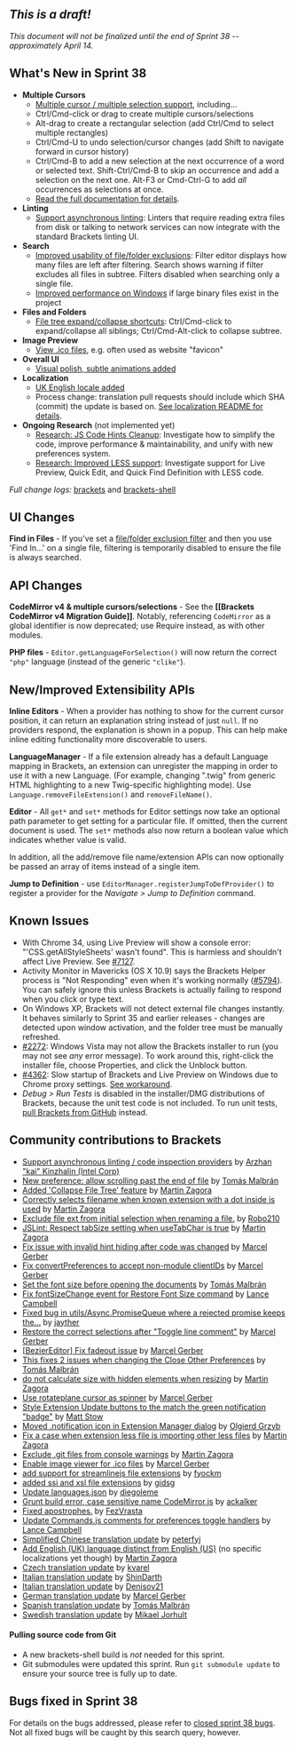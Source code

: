 _This is a draft!_
--------------------
_This document will not be finalized until the end of Sprint 38 -- approximately April 14._

What's New in Sprint 38
-----------------------
* **Multiple Cursors**
    * [Multiple cursor / multiple selection support](https://trello.com/c/g58aNzCz/1187-finish-multiple-selection-multiple-cursor-support), including...
    * Ctrl/Cmd-click or drag to create multiple cursors/selections
    * Alt-drag to create a rectangular selection (add Ctrl/Cmd to select multiple rectangles)
    * Ctrl/Cmd-U to undo selection/cursor changes (add Shift to navigate forward in cursor history)
    * Ctrl/Cmd-B to add a new selection at the next occurrence of a word or selected text. Shift-Ctrl/Cmd-B to skip an occurrence and add a selection on the next one. Alt-F3 or Cmd-Ctrl-G to add _all_ occurrences as selections at once.
    * [Read the full documentation for details](https://github.com/adobe/brackets/wiki/Working-with-Multiple-Selections).
* **Linting**
    * [Support asynchronous linting](https://github.com/adobe/brackets/pull/6530): Linters that require reading extra files from disk or talking to network services can now integrate with the standard Brackets linting UI.
* **Search**
    * [Improved usability of file/folder exclusions](https://github.com/adobe/brackets/pull/7400): Filter editor displays how many files are left after filtering. Search shows warning if filter excludes all files in subtree. Filters disabled when searching only a single file.
    * [Improved performance on Windows](https://github.com/adobe/brackets/pull/7290) if large binary files exist in the project
* **Files and Folders**
    * [File tree expand/collapse shortcuts](https://github.com/adobe/brackets/pull/7026/files): Ctrl/Cmd-click to expand/collapse all siblings; Ctrl/Cmd-Alt-click to collapse subtree.
* **Image Preview**
    * [View .ico files](https://github.com/adobe/brackets/pull/7201), e.g. often used as website "favicon"
* **Overall UI**
    * [Visual polish, subtle animations added](https://github.com/adobe/brackets/pull/5921)
* **Localization**
    * [UK English locale added](https://github.com/adobe/brackets/pull/7333)
    * Process change: translation pull requests should include which SHA (commit) the update is based on.  [See localization README for details](https://github.com/adobe/brackets/blob/master/src/nls/README.md).
* **Ongoing Research** (not implemented yet)
    * [Research: JS Code Hints Cleanup](https://trello.com/c/heHZlATB/1158-research-js-code-hints-cleanup): Investigate how to simplify the code, improve performance & maintainability, and unify with new preferences system.
    * [Research: Improved LESS support](https://trello.com/c/qv5gTqXp/1163-s-research-early-less-support): Investigate support for Live Preview, Quick Edit, and Quick Find Definition with LESS code.

_Full change logs:_ [brackets](https://github.com/adobe/brackets/compare/sprint-37...sprint-38#commits_bucket) and [brackets-shell](https://github.com/adobe/brackets-shell/compare/sprint-37...sprint-38#commits_bucket)


UI Changes
----------
**Find in Files** - If you've set a [file/folder exclusion filter](https://github.com/adobe/brackets/wiki/Using-File-Filters) and then you use 'Find In...' on a single file, filtering is temporarily disabled to ensure the file is always searched.


API Changes
-----------
**CodeMirror v4 & multiple cursors/selections** - See the **[[Brackets CodeMirror v4 Migration Guide]]**. Notably, referencing `CodeMirror` as a global identifier is now deprecated; use Require instead, as with other modules.

**PHP files** - `Editor.getLanguageForSelection()` will now return the correct `"php"` language (instead of the generic `"clike"`).

New/Improved Extensibility APIs
-------------------------------
**Inline Editors** - When a provider has nothing to show for the current cursor position, it can return an explanation string instead of just `null`. If no providers respond, the explanation is shown in a popup. This can help make inline editing functionality more discoverable to users.

**LanguageManager** - If a file extension already has a default Language mapping in Brackets, an extension can unregister the mapping in order to use it with a new Language. (For example, changing ".twig" from generic HTML highlighting to a new Twig-specific highlighting mode). Use `Language.removeFileExtension()` and `removeFileName()`.

**Editor** - All `get*` and `set*` methods for Editor settings now take an optional path parameter to get setting for a particular file. If omitted, then the current document is used. The `set*` methods also now return a boolean value which indicates whether value is valid.

In addition, all the add/remove file name/extension APIs can now optionally be passed an array of items instead of a single item.

**Jump to Definition** - use `EditorManager.registerJumpToDefProvider()` to register a provider for the _Navigate > Jump to Definition_ command.


Known Issues
------------
* With Chrome 34, using Live Preview will show a console error: "'CSS.getAllStyleSheets' wasn't found". This is harmless and shouldn't affect Live Preview. See [#7127](https://github.com/adobe/brackets/issues/7127).
* Activity Monitor in Mavericks (OS X 10.9) says the Brackets Helper process is "Not Responding" even when it's working normally ([#5794](https://github.com/adobe/brackets/issues/5794)). You can safely ignore this unless Brackets is actually failing to respond when you click or type text.
* On Windows XP, Brackets will not detect external file changes instantly. It behaves similarly to Sprint 35 and earlier releases - changes are detected upon window activation, and the folder tree must be manually refreshed.
* [#2272](https://github.com/adobe/brackets/issues/2272): Windows Vista may not allow the Brackets installer to run (you may not see _any_ error message). To work around this, right-click the installer file, choose Properties, and click the Unblock button.
* [#4362](https://github.com/adobe/brackets/issues/4362): Slow startup of Brackets and Live Preview on Windows due to Chrome proxy settings. [See workaround](https://support.google.com/chrome/answer/106010?hl=en).
* _Debug > Run Tests_ is disabled in the installer/DMG distributions of Brackets, because the unit test code is not included. To run unit tests, [pull Brackets from GitHub](https://github.com/adobe/brackets/wiki/How-to-Hack-on-Brackets#wiki-getcode) instead.


Community contributions to Brackets
-----------------------------------
* [Support asynchronous linting / code inspection providers](https://github.com/adobe/brackets/pull/6530) by [Arzhan "kai" Kinzhalin (Intel Corp)](https://github.com/busykai)
* [New preference: allow scrolling past the end of file](https://github.com/adobe/brackets/pull/7142) by [Tomás Malbrán](https://github.com/TomMalbran)
* [Added 'Collapse File Tree' feature](https://github.com/adobe/brackets/pull/7026) by [Martin Zagora](https://github.com/zaggino)
* [Correctly selects filename when known extension with a dot inside is used](https://github.com/adobe/brackets/pull/7242) by [Martin Zagora](https://github.com/zaggino)
* [Exclude file ext from initial selection when renaming a file.](https://github.com/adobe/brackets/pull/7209) by [Robo210](https://github.com/Robo210)
* [JSLint: Respect tabSize setting when useTabChar is true](https://github.com/adobe/brackets/pull/7243) by [Martin Zagora](https://github.com/zaggino)
* [Fix issue with invalid hint hiding after code was changed](https://github.com/adobe/brackets/pull/7235) by [Marcel Gerber](https://github.com/SAPlayer)
* [Fix convertPreferences to accept non-module clientIDs](https://github.com/adobe/brackets/pull/7415) by [Marcel Gerber](https://github.com/SAPlayer)
* [Set the font size before opening the documents](https://github.com/adobe/brackets/pull/7185) by [Tomás Malbrán](https://github.com/TomMalbran)
* [Fix fontSizeChange event for Restore Font Size command](https://github.com/adobe/brackets/pull/7443) by [Lance Campbell](https://github.com/lkcampbell)
* [Fixed bug in utils/Async.PromiseQueue where a rejected promise keeps the...](https://github.com/adobe/brackets/pull/7407) by [jayther](https://github.com/jayther)
* [Restore the correct selections after "Toggle line comment"](https://github.com/adobe/brackets/pull/7301) by [Marcel Gerber](https://github.com/SAPlayer)
* [[BezierEditor] Fix fadeout issue](https://github.com/adobe/brackets/pull/7248) by [Marcel Gerber](https://github.com/SAPlayer)
* [This fixes 2 issues when changing the Close Other Preferences](https://github.com/adobe/brackets/pull/7088) by [Tomás Malbrán](https://github.com/TomMalbran)
* [do not calculate size with hidden elements when resizing](https://github.com/adobe/brackets/pull/7417) by [Martin Zagora](https://github.com/zaggino)
* [Use rotateplane cursor as spinner](https://github.com/adobe/brackets/pull/7304) by [Marcel Gerber](https://github.com/SAPlayer)
* [Style Extension Update buttons to the match the green notification "badge"](https://github.com/adobe/brackets/pull/6315) by [Matt Stow](https://github.com/stowball)
* [Moved .notification icon in Extension Manager dialog](https://github.com/adobe/brackets/pull/7287) by [Olgierd Grzyb](https://github.com/winek)
* [Fix a case when extension less file is importing other less files](https://github.com/adobe/brackets/pull/7230) by [Martin Zagora](https://github.com/zaggino)
* [Exclude .git files from console warnings](https://github.com/adobe/brackets/pull/7332) by [Martin Zagora](https://github.com/zaggino)
* [Enable image viewer for .ico files](https://github.com/adobe/brackets/pull/7201) by [Marcel Gerber](https://github.com/SAPlayer)
* [add support for streamlinejs file extensions](https://github.com/adobe/brackets/pull/7050) by [fyockm](https://github.com/fyockm)
* [added ssi and xsl file extensions](https://github.com/adobe/brackets/pull/7210) by [gidsg](https://github.com/gidsg)
* [Update languages.json](https://github.com/adobe/brackets/pull/7249) by [diegoleme](https://github.com/diegoleme)
* [Grunt build error, case sensitive name CodeMirror.js](https://github.com/adobe/brackets/pull/7253) by [ackalker](https://github.com/ackalker)
* [Fixed apostrophes.](https://github.com/adobe/brackets/pull/7369) by [FezVrasta](https://github.com/FezVrasta)
* [Update Commands.js comments for preferences toggle handlers](https://github.com/adobe/brackets/pull/7323) by [Lance Campbell](https://github.com/lkcampbell)
* [Simplified Chinese translation update](https://github.com/adobe/brackets/pull/7259) by [peterfyj](https://github.com/peterfyj)
* [Add English (UK) language distinct from English (US)](https://github.com/adobe/brackets/pull/7333) (no specific localizations yet though) by [Martin Zagora](https://github.com/zaggino)
* [Czech translation update](https://github.com/adobe/brackets/pull/7260) by [kvarel](https://github.com/kvarel)
* [Italian translation update](https://github.com/adobe/brackets/pull/7429) by [ShinDarth](https://github.com/ShinDarth)
* [Italian translation update](https://github.com/adobe/brackets/pull/7468) by [Denisov21](https://github.com/Denisov21)
* [German translation update](https://github.com/adobe/brackets/pull/7468) by [Marcel Gerber](https://github.com/SAPlayer)
* [Spanish translation update](https://github.com/adobe/brackets/pull/7479) by [Tomás Malbrán](https://github.com/TomMalbran)
* [Swedish translation update](https://github.com/adobe/brackets/pull/7487) by [Mikael Jorhult](https://github.com/mikaeljorhult)

#### Pulling source code from Git
* A new brackets-shell build is _not_ needed for this sprint.
* Git submodules were updated this sprint. Run `git submodule update` to ensure your source tree is fully up to date.

Bugs fixed in Sprint 38
-----------------------
For details on the bugs addressed, please refer to [closed sprint 38 bugs](https://github.com/adobe/brackets/issues?labels=&milestone=25&state=closed). Not all fixed bugs will be caught by this search query, however.